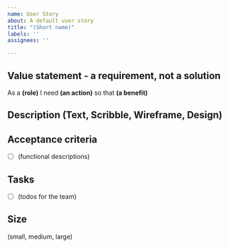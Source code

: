 ```yaml
---
name: User Story
about: A default user story
title: "(Short name)"
labels: ''
assignees: ''

---
```


## Value statement - a requirement, not a solution
As a **(role)** 
I need **(an action)** 
so that **(a benefit)** 

## Description (Text, Scribble, Wireframe, Design)

## Acceptance criteria
- [ ] (functional descriptions)

## Tasks
- [ ] (todos for the team)

## Size
(small, medium, large)

